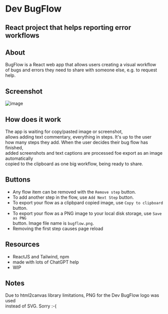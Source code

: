 # Dev BugFlow
## React project that helps reporting error workflows

## About
BugFlow is a React web app that allows users creating a visual workflow  
of bugs and errors they need to share with someone else, e.g. to request help.  

## Screenshot
![image](https://github.com/kodosa7/bug-flow/assets/57393100/3bc5fead-a2c2-4f61-ae7c-16b38e40f721)

## How does it work
The app is waiting for copy/pasted image or screenshot,  
allows adding text commentary, everything in steps. It's up to the user  
how many steps they add. When the user decides their bug flow has finished,  
added screenshots and text captions are processed foe export as an image automatically  
copied to the clipboard as one big workflow, being ready to share.

## Buttons
- Any flow item can be removed with the ``Remove step`` button.
- To add another step in the flow, use ``Add Next Step`` button.
- To export your flow as a clipbpard copied image, use ``Copy to clipboard`` button.
- To export your flow as a PNG image to your local disk storage, use ``Save as PNG``  
  button. Image file name is ``bugflow.png``.
- Removing the first step causes page reload

## Resources
- ReactJS and Tailwind, npm
- made with lots of ChatGPT help
- WIP

## Notes
Due to html2canvas library limitations, PNG for the Dev BugFlow logo was used  
instead of SVG. Sorry :-(
